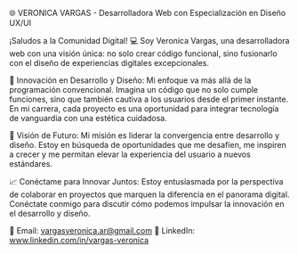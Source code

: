 🌐 VERONICA VARGAS - Desarrolladora Web con Especialización en Diseño UX/UI

¡Saludos a la Comunidad Digital! 💻 Soy Veronica Vargas, una desarrolladora web con una visión única: no solo crear código funcional, sino fusionarlo con el diseño de experiencias digitales excepcionales.

💼 Innovación en Desarrollo y Diseño:
Mi enfoque va más allá de la programación convencional. Imagina un código que no solo cumple funciones, sino que también cautiva a los usuarios desde el primer instante. En mi carrera, cada proyecto es una oportunidad para integrar tecnología de vanguardia con una estética cuidadosa.

🚀 Visión de Futuro:
Mi misión es liderar la convergencia entre desarrollo y diseño. Estoy en búsqueda de oportunidades que me desafíen, me inspiren a crecer y me permitan elevar la experiencia del usuario a nuevos estándares.

📈 Conéctame para Innovar Juntos:
Estoy entusiasmada por la perspectiva de colaborar en proyectos que marquen la diferencia en el panorama digital. Conéctate conmigo para discutir cómo podemos impulsar la innovación en el desarrollo y diseño.

📧 Email: vargasveronica.ar@gmail.com
🔗 LinkedIn: www.linkedin.com/in/vargas-veronica
